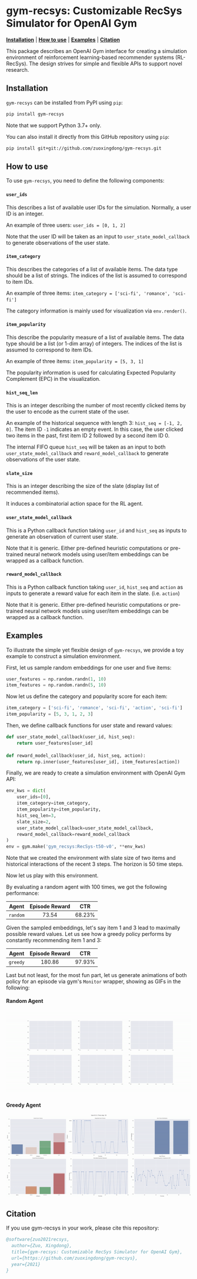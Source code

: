 # gym-recsys: Customizable RecSys Simulator for OpenAI Gym

**[Installation](#Installation)** |
**[How to use](#How-to-use)** | **[Examples](#Examples)** | **[Citation](#Citation)**

This package describes an OpenAI Gym interface for creating a simulation environment of reinforcement learning-based recommender systems (RL-RecSys). The design strives for simple and flexible APIs to support novel research. 

## Installation

`gym-recsys` can be installed from PyPI using `pip`:

```bash
pip install gym-recsys
```

Note that we support Python 3.7+ only.

You can also install it directly from this GitHub repository using `pip`:

```bash
pip install git+git://github.com/zuoxingdong/gym-recsys.git
```

## How to use

To use `gym-recsys`, you need to define the following components:

#### `user_ids`

This describes a list of available user IDs for the simulation. Normally, a user ID is an integer. 

An example of three users: `user_ids = [0, 1, 2]`

Note that the user ID will be taken as an input to `user_state_model_callback` to generate observations of the user state. 

#### `item_category`

This describes the categories of a list of available items. The data type should be a list of strings. The indices of the list is assumed to correspond to item IDs. 

An example of three items: `item_category = ['sci-fi', 'romance', 'sci-fi']`

The category information is mainly used for visualization via `env.render()`.

#### `item_popularity`

This describe the popularity measure of a list of available items. The data type should be a list (or 1-dim array) of integers. The indices of the list is assumed to correspond to item IDs. 

An example of three items: `item_popularity = [5, 3, 1]`

The popularity information is used for calculating Expected Popularity Complement (EPC) in the visualization. 

#### `hist_seq_len`

This is an integer describing the number of most recently clicked items by the user to encode as the current state of the user. 

An example of the historical sequence with length 3: `hist_seq = [-1, 2, 0]`. The item ID `-1` indicates an empty event. In this case, the user clicked two items in the past, first item ID 2 followed by a second item ID 0. 

The internal FIFO queue `hist_seq` will be taken as an input to both `user_state_model_callback` and `reward_model_callback` to generate observations of the user state. 

#### `slate_size`

This is an integer describing the size of the slate (display list of recommended items). 

It induces a combinatorial action space for the RL agent.

#### `user_state_model_callback`

This is a Python callback function taking `user_id` and `hist_seq` as inputs to generate an observation of current user state. 

Note that it is generic. Either pre-defined heuristic computations or pre-trained neural network models using user/item embeddings can be wrapped as a callback function. 

#### `reward_model_callback`

This is a Python callback function taking `user_id`, `hist_seq` and `action` as inputs to generate a reward value for each item in the slate. (i.e. `action`)

Note that it is generic. Either pre-defined heuristic computations or pre-trained neural network models using user/item embeddings can be wrapped as a callback function. 

## Examples

To illustrate the simple yet flexible design of `gym-recsys`, we provide a toy example to construct a simulation environment. 

First, let us sample random embeddings for one user and five items:

```python
user_features = np.random.randn(1, 10)
item_features = np.random.randn(5, 10)
```

Now let us define the category and popularity score for each item:

```python
item_category = ['sci-fi', 'romance', 'sci-fi', 'action', 'sci-fi']
item_popularity = [5, 3, 1, 2, 3]
```

Then, we define callback functions for user state and reward values:

```python
def user_state_model_callback(user_id, hist_seq):
    return user_features[user_id]

def reward_model_callback(user_id, hist_seq, action):
    return np.inner(user_features[user_id], item_features[action])
```

Finally, we are ready to create a simulation environment with OpenAI Gym API:

```python
env_kws = dict(
    user_ids=[0],
    item_category=item_category,
    item_popularity=item_popularity,
    hist_seq_len=3,
    slate_size=2,
    user_state_model_callback=user_state_model_callback,
    reward_model_callback=reward_model_callback
)
env = gym.make('gym_recsys:RecSys-t50-v0', **env_kws)
```

Note that we created the environment with slate size of two items and historical interactions of the recent 3 steps. The horizon is 50 time steps. 

Now let us play with this environment. 

By evaluating a random agent with 100 times, we got the following performance:

| Agent | Episode Reward | CTR |
| :---: | :---: | :---: |
| `random` | 73.54 | 68.23% |

Given the sampled embeddings, let's say item 1 and 3 lead to maximally possible reward values. Let us see how a greedy policy performs by constantly recommending item 1 and 3:

| Agent | Episode Reward | CTR |
| :---: | :---: | :---: |
| `greedy` | 180.86 | 97.93% |

Last but not least, for the most fun part, let us generate animations of both policy for an episode via gym's `Monitor` wrapper, showing as GIFs in the following:

#### Random Agent

![](assets/random_agent.gif)

#### Greedy Agent

![](assets/greedy_agent.gif)

## Citation

If you use gym-recsys in your work, please cite this repository:

```bibtex
@software{zuo2021recsys,
  author={Zuo, Xingdong},
  title={gym-recsys: Customizable RecSys Simulator for OpenAI Gym},
  url={https://github.com/zuoxingdong/gym-recsys},
  year={2021}
}
```
